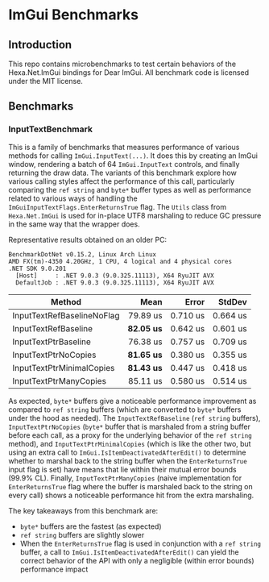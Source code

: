 # ImGui Benchmarks

## Introduction

This repo contains microbenchmarks to test certain behaviors of the Hexa.Net.ImGui bindings for Dear ImGui.
All benchmark code is licensed under the MIT license.

## Benchmarks

### InputTextBenchmark

This is a family of benchmarks that measures performance of various methods for calling `ImGui.InputText(...)`.
It does this by creating an ImGui window, rendering a batch of 64 `ImGui.InputText` controls, and finally returning
the draw data. The variants of this benchmark explore how various calling styles affect the performance of this call,
particularly comparing the `ref string` and `byte*` buffer types as well as performance related to various ways of
handling the `ImGuiInputTextFlags.EnterReturnsTrue` flag. The `Utils` class from `Hexa.Net.ImGui` is used for
in-place UTF8 marshaling to reduce GC pressure in the same way that the wrapper does.

Representative results obtained on an older PC:

```
BenchmarkDotNet v0.15.2, Linux Arch Linux
AMD FX(tm)-4350 4.20GHz, 1 CPU, 4 logical and 4 physical cores
.NET SDK 9.0.201
  [Host]     : .NET 9.0.3 (9.0.325.11113), X64 RyuJIT AVX
  DefaultJob : .NET 9.0.3 (9.0.325.11113), X64 RyuJIT AVX
```

| Method                     | Mean         | Error    | StdDev   |
|--------------------------- |-------------:|---------:|---------:|
| InputTextRefBaselineNoFlag | 79.89 us     | 0.710 us | 0.664 us |
| InputTextRefBaseline       | **82.05 us** | 0.642 us | 0.601 us |
| InputTextPtrBaseline       | 76.38 us     | 0.757 us | 0.709 us |
| InputTextPtrNoCopies       | **81.65 us** | 0.380 us | 0.355 us |
| InputTextPtrMinimalCopies  | **81.43 us** | 0.447 us | 0.418 us |
| InputTextPtrManyCopies     | 85.11 us     | 0.580 us | 0.514 us |

As expected, `byte*` buffers give a noticeable performance improvement as compared to `ref string` buffers (which are converted to `byte*` buffers under the hood as needed). The `InputTextRefBaseline` (`ref string` buffers), `InputTextPtrNoCopies` (`byte*` buffer that is marshaled from a string buffer before each call, as a proxy for the underlying behavior of the `ref string` method), and `InputTextPtrMinimalCopies` (which is like the other two, but using an extra call to `ImGui.IsItemDeactivatedAfterEdit()` to determine whether to marshal back to the string buffer when the `EnterReturnsTrue` input flag is set) have means that lie within their mutual error bounds (99.9% CL). Finally, `InputTextPtrManyCopies` (naive implementation for `EnterReturnsTrue` flag where the buffer is marshaled back to the string on every call) shows a noticeable performance hit from the extra marshaling.

The key takeaways from this benchmark are:
- `byte*` buffers are the fastest (as expected)
- `ref string` buffers are slightly slower
- When the `EnterReturnsTrue` flag is used in conjunction with a `ref string` buffer, a call to `ImGui.IsItemDeactivatedAfterEdit()` can yield the correct behavior of the API with only a negligible (within error bounds) performance impact

